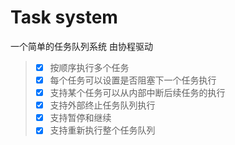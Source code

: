 # Task system

一个简单的任务队列系统 由协程驱动

> - [x] 按顺序执行多个任务
> - [x] 每个任务可以设置是否阻塞下一个任务执行
> - [x] 支持某个任务可以从内部中断后续任务的执行
> - [x] 支持外部终止任务队列执行
> - [x] 支持暂停和继续
> - [x] 支持重新执行整个任务队列